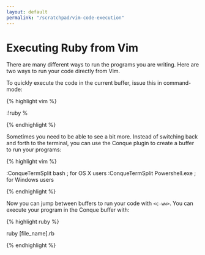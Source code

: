 ```yaml
---
layout: default
permalink: "/scratchpad/vim-code-execution"
---
```


# Executing Ruby from Vim
There are many different ways to run the programs you are writing. Here
are two ways to run your code directly from Vim.

To quickly execute the code in the current buffer, issue this in
command-mode:

{% highlight vim %}

:!ruby %

{% endhighlight %}

Sometimes you need to be able to see a bit more. Instead of switching
back and forth to the terminal, you can use the Conque plugin to create 
a buffer to run your programs:

{% highlight vim %}

:ConqueTermSplit bash ; for OS X users
:ConqueTermSplit Powershell.exe ; for Windows users


{% endhighlight %}

Now you can jump between buffers to run your code with `<c-ww>`. You can
execute your program in the Conque buffer with:

{% highlight ruby %}

ruby [file_name].rb

{% endhighlight %}


